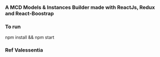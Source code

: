 ### A MCD Models & Instances Builder made with ReactJs, Redux and React-Boostrap

### To run
npm install && npm start

### Ref Valessentia